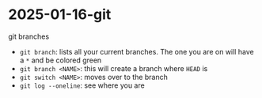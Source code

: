 # 2025-01-16-git
git branches

- `git branch`: lists all your current branches.
  The one you are on will have a `*` and be colored green
- `git branch <NAME>`: this will create a branch <NAME> where `HEAD` is
- `git switch <NAME>`: moves over to the branch <NAME>
- `git log --oneline`: see where you are
